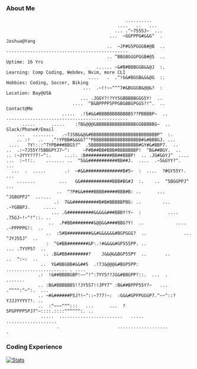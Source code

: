### About Me


                                                 ..........                                     
                                              ....   ..   ...                                   
                                             ... .^~7555J~  ...                                 
                                           ...  ~GGPPPG#&&G^  .              Joshua@Yang
                                          ..  ~JP#G5PGGGB#@B  ..             ----------------------------------------------
                                          .. ^BBGBGGGPGGB#@5  ..             Uptime: 16 Yrs
                                      ...... ~&#B#BBBGGB&&@J  :.             Learning: Comp Coding, Webdev, Nvim, more CLI
                                   ....   .  .^!G&#BGGB&&&@G  :.             Hobbies: Coding, Soccer, Biking
                                 ...  .~!!~~^^^7#&BGGGB&@@&?  :              Location: Bay@USA
                                ... .JGGY?!?YY5GBBBBBGGG5Y!  ..                                 
                             ....  ^B&BPPPP5PPGBGBBGPGG5?!^.  ..             Contact@Me
                         .....  .!5#&&#BBBBBBBBBBBB5??PBBBBP~  ..            ----------------------------------------------
          .....      .....    :?B&@@@&BBBBBBBBBBBBBBBGGBBBBBG~  ..           Slack/Phone#/Email
        ...   ........   .~7J5B&&@&#BBBBBBBBBBBBBBBBBBBBBBBBBP^  :.                             
        .. :!   ..   .^!YPBB#&&&G?^^PBBBBBBBBBBBBBBBBBB#&#BBBGJ. ...                            
     ....   ?Y!:.:^7YPB###BBG5?^  .5BBBBBBBBBBBBBBBBBB#GY#&#BBP7.  ..                           
    ..  .:~7J55Y?5BBGPYJ7~^:     ~P#B##BB#BBB#BBBBBBBP!  ^B&##BGY.  ..                          
    .. :~JYYY??7!~^:.     ...:. :B##########BB##BBBP!  .. .JG#&GYJ^  ....                       
    ...  :~!!:.    ....... ..  ^5&&###########BB##J.  ....  .~5&GYY?^.  ...                     
      ...  .  .....       .:  ~#&&##############B#5~  :  ....  ?#GY55Y!. ...                    
        .......         ...   G&############BBB#BG#J  :.    ..  ^5BGGPPJ^  ...                  
                       ..  ^?P#&&####BBBB#####BBB#B: ..      ...  ^JGBGPPJ^  ......             
                      .:  7&&##########B#B#BBBBBPBG: ..        ...  .~YGBBPJ.     .....         
                     ... .G##########&&&&&###BBBY!Y~  :          ....  .75GJ~!~^!^::. ..        
                    ..  .P#BB########&@@&&####BBG?Y!  ..            ....  .~PPPPPG!:  ..        
                   ..  :5#B#########&&#&&&&&&#BGPGGG?  ..              ...  ^JYJ55J^  ..        
                   :  ^G#BB########&P:.!#&&&&#GP555PP. ..                ... .7YYP57  ..        
                  .. .B&#BB########?    J&&@&&BGP55PY  ..       ..         ..  ^:~:  ..         
                 ..  Y&#BBGBB#&&##5  .!7J&@@@&#BGP5PP:  ....................... . ....          
                .:  !&##BBBBGBP!~~^!^:7YY5??JG&#BBGPP?::.  ...  .           .......             
                .. :B&#BBBBBB5!?JY557!!JPY7^ :B&##BPPP55Y?~   ... .^^^^:^~^:.  ...              
                .. ~#&######P5J?!~^::~7?7!~:  :G&&#GPPPGGGP7.^~~^::?YJJJYYYY?!. ..              
                ..  :^~~~^^^:::   ...      ...  ?5PGPPPP5PJ7^~::::.::::^^^^^^:. ..              
                 .....  ........................   .....      ...................               
                       .                      ...................           .                   



### Coding Experience

[![Stats](https://github-readme-stats.vercel.app/api/wakatime?username=joshuayang&count_private=true&theme=tokyonight&show_icons=true&compact=true&custom_title=About%20Languages)](https://wakatime.com/@joshuayang)

<!-- https://github.com/anuraghazra/github-readme-stats/blob/master/themes/README.md-->

